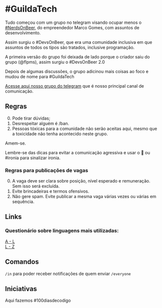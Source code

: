 # #GuildaTech
Tudo começou com um grupo no telegram visando ocupar menos o [#NerdsOnBeer](https://t.me/nerdsonbeer), do empreendedor Marco Gomes, com assuntos de desenvolvimento.

Assim surgiu o #DevsOnBeer, que era uma comunidade inclusiva em que assuntos de todos os tipos são tratados, inclusive programação.

A primeira versão do grupo foi deixada de lado porque o criador saiu do grupo (@flpms), assim surgiu o #DevsOnBeer 2.0

Depois de algumas discussões, o grupo adicinou mais coisas ao foco e mudou de nome para #GuildaTech

[Acesse aqui nosso grupo do telegram](https://t.me/guildatech) que é nosso principal canal de comunicação.

## Regras 

0. Pode tirar dúvidas;
1. Desrespeitar alguém é /ban.
2. Pessoas tóxicas para a comunidade não serão aceitas aqui, mesmo que a toxicidade não tenha acontecido neste grupo.

Amem-se.

Lembre-se das dicas para evitar a comunicação agressiva e usar o 🤙 ou #ironia para sinalizar ironia.

### Regras para publicações de vagas

0. A vaga deve ser clara sobre posição, nível esperado e remuneração. Sem isso será excluída.
1. Evite brincadeiras e termos ofensivos.
2. Nâo gere spam. Evite publicar a mesma vaga várias vezes ou várias em sequência.

## Links

### Questionário sobre linguagens mais utilizadas:
  
[A - L](https://www.strawpoll.me/15989436)  
[L - Z](https://www.strawpoll.me/15989463)

## Comandos

`/in` para poder receber notificações de quem enviar `/everyone`


## Iniciativas

Aqui fazemos #100diasdecodigo
